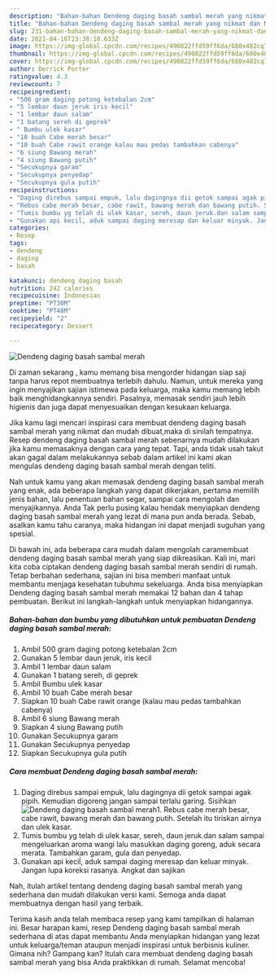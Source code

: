 ```yaml
---
description: "Bahan-bahan Dendeng daging basah sambal merah yang nikmat dan Mudah Dibuat"
title: "Bahan-bahan Dendeng daging basah sambal merah yang nikmat dan Mudah Dibuat"
slug: 231-bahan-bahan-dendeng-daging-basah-sambal-merah-yang-nikmat-dan-mudah-dibuat
date: 2021-04-16T23:38:18.633Z
image: https://img-global.cpcdn.com/recipes/490822ffd59ff6da/680x482cq70/dendeng-daging-basah-sambal-merah-foto-resep-utama.jpg
thumbnail: https://img-global.cpcdn.com/recipes/490822ffd59ff6da/680x482cq70/dendeng-daging-basah-sambal-merah-foto-resep-utama.jpg
cover: https://img-global.cpcdn.com/recipes/490822ffd59ff6da/680x482cq70/dendeng-daging-basah-sambal-merah-foto-resep-utama.jpg
author: Derrick Porter
ratingvalue: 4.3
reviewcount: 7
recipeingredient:
- "500 gram daging potong ketebalan 2cm"
- "5 lembar daun jeruk iris kecil"
- "1 lembar daun salam"
- "1 batang sereh di geprek"
- " Bumbu ulek kasar"
- "10 buah Cabe merah besar"
- "10 buah Cabe rawit orange kalau mau pedas tambahkan cabenya"
- "6 siung Bawang merah"
- "4 siung Bawang putih"
- "Secukupnya garam"
- "Secukupnya penyedap"
- "Secukupnya gula putih"
recipeinstructions:
- "Daging direbus sampai empuk, lalu dagingnya dii getok sampai agak pipih. Kemudian digoreng jangan sampai terlalu garing. Sisihkan"
- "Rebus cabe merah besar, cabe rawit, bawang merah dan bawang putih. Setelah itu tiriskan airnya dan ulek kasar."
- "Tumis bumbu yg telah di ulek kasar, sereh, daun jeruk.dan salam sampai mengeluarkan aroma wangi lalu masukkan daging goreng, aduk secara merata. Tambahkan garam, gula dan penyedap."
- "Gunakan api keciĺ, aduk sampai daging meresap dan keluar minyak. Jangan lupa koreksi rasanya. Angkat dan sajikan"
categories:
- Resep
tags:
- dendeng
- daging
- basah

katakunci: dendeng daging basah 
nutrition: 242 calories
recipecuisine: Indonesian
preptime: "PT30M"
cooktime: "PT48M"
recipeyield: "2"
recipecategory: Dessert

---
```



![Dendeng daging basah sambal merah](https://img-global.cpcdn.com/recipes/490822ffd59ff6da/680x482cq70/dendeng-daging-basah-sambal-merah-foto-resep-utama.jpg)

Di zaman  sekarang , kamu memang bisa mengorder hidangan siap saji tanpa harus repot membuatnya terlebih dahulu. Namun, untuk mereka yang ingin menyajikan sajian istimewa pada keluarga, maka kamu memang lebih baik menghidangkannya sendiri. Pasalnya, memasak sendiri jauh lebih higienis dan juga dapat menyesuaikan dengan kesukaan keluarga.

Jika kamu lagi mencari inspirasi cara membuat dendeng daging basah sambal merah yang nikmat dan mudah dibuat,maka di sinilah tempatnya. Resep dendeng daging basah sambal merah  sebenarnya mudah dilakukan jika kamu memasaknya dengan cara yang tepat. Tapi, anda tidak usah takut akan gagal dalam melakukannya 
sebab dalam artikel ini kami akan mengulas dendeng daging basah sambal merah dengan teliti.  



Nah untuk kamu yang akan memasak dendeng daging basah sambal merah yang enak, ada beberapa langkah yang dapat dikerjakan, pertama memilih jenis bahan, lalu penentuan bahan segar, sampai cara mengolah dan menyajikannya. Anda Tak perlu pusing kalau hendak menyiapkan dendeng daging basah sambal merah yang lezat di mana pun anda berada. Sebab, asalkan kamu  tahu caranya, maka hidangan ini dapat menjadi suguhan yang spesial.

Di bawah ini, ada beberapa cara mudah dalam mengolah caramembuat dendeng daging basah sambal merah yang siap dikreasikan. Kali ini, mari kita coba ciptakan dendeng daging basah sambal merah sendiri di rumah. Tetap berbahan sederhana, sajian ini bisa memberi manfaat untuk membantu menjaga kesehatan tubuhmu sekeluarga. Anda bisa menyiapkan Dendeng daging basah sambal merah memakai 12 bahan dan 4 tahap pembuatan. Berikut ini langkah-langkah untuk menyiapkan hidangannya.

<!--inarticleads1-->

##### Bahan-bahan dan bumbu yang dibutuhkan untuk pembuatan Dendeng daging basah sambal merah:

1. Ambil 500 gram daging potong ketebalan 2cm
1. Gunakan 5 lembar daun jeruk, iris kecil
1. Ambil 1 lembar daun salam
1. Gunakan 1 batang sereh, di geprek
1. Ambil  Bumbu ulek kasar
1. Ambil 10 buah Cabe merah besar
1. Siapkan 10 buah Cabe rawit orange (kalau mau pedas tambahkan cabenya)
1. Ambil 6 siung Bawang merah
1. Siapkan 4 siung Bawang putih
1. Gunakan Secukupnya garam
1. Gunakan Secukupnya penyedap
1. Siapkan Secukupnya gula putih




<!--inarticleads2-->

##### Cara membuat Dendeng daging basah sambal merah:

1. Daging direbus sampai empuk, lalu dagingnya dii getok sampai agak pipih. Kemudian digoreng jangan sampai terlalu garing. Sisihkan
<img src="https://img-global.cpcdn.com/steps/f3b42260b56d4c8c/160x128cq70/dendeng-daging-basah-sambal-merah-langkah-memasak-1-foto.jpg" alt="Dendeng daging basah sambal merah">1. Rebus cabe merah besar, cabe rawit, bawang merah dan bawang putih. Setelah itu tiriskan airnya dan ulek kasar.
1. Tumis bumbu yg telah di ulek kasar, sereh, daun jeruk.dan salam sampai mengeluarkan aroma wangi lalu masukkan daging goreng, aduk secara merata. Tambahkan garam, gula dan penyedap.
1. Gunakan api keciĺ, aduk sampai daging meresap dan keluar minyak. Jangan lupa koreksi rasanya. Angkat dan sajikan




Nah, itulah artikel tentang  dendeng daging basah sambal merah  yang sederhana dan mudah dilakukan versi kami. Semoga anda dapat membuatnya dengan hasil yang terbaik. 

Terima kasih anda telah membaca resep yang kami tampilkan di halaman ini. Besar harapan kami, resep  Dendeng daging basah sambal merah sederhana di atas dapat membantu Anda menyiapkan hidangan yang lezat untuk keluarga/teman ataupun menjadi inspirasi untuk berbisnis kuliner. Gimana nih? Gampang kan? Itulah cara membuat dendeng daging basah sambal merah yang bisa Anda praktikkan di rumah. Selamat mencoba!

